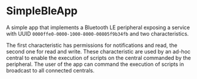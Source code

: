 # SimpleBleApp
A simple app that implements a Bluetooth LE peripheral exposing a service with UUID `0000ffe0-0000-1000-8000-00805f9b34fb` and two characteristics.

The first characteristic has permissions for notifications and read, the second one for read and write.
These characteristic are used by an ad-hoc central to enable the execution of scripts on the central commanded by the peripheral.
The user of the app can command the execution of scripts in broadcast to all connected centrals.
